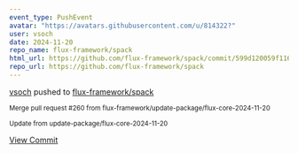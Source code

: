 ```yaml
---
event_type: PushEvent
avatar: "https://avatars.githubusercontent.com/u/814322?"
user: vsoch
date: 2024-11-20
repo_name: flux-framework/spack
html_url: https://github.com/flux-framework/spack/commit/599d120059f1164837831a90cb96316529530001
repo_url: https://github.com/flux-framework/spack
---
```


<a href='https://github.com/vsoch' target='_blank'>vsoch</a> pushed to <a href='https://github.com/flux-framework/spack' target='_blank'>flux-framework/spack</a>

<small>Merge pull request #260 from flux-framework/update-package/flux-core-2024-11-20

Update from update-package/flux-core-2024-11-20</small>

<a href='https://github.com/flux-framework/spack/commit/599d120059f1164837831a90cb96316529530001' target='_blank'>View Commit</a>
